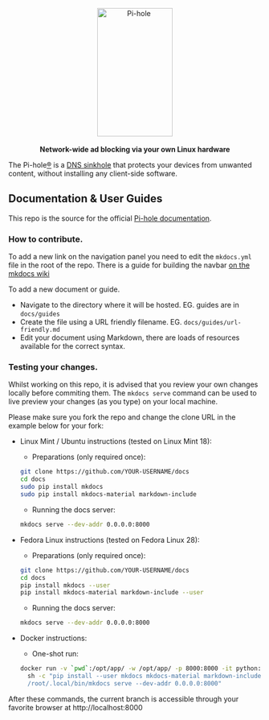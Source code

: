 <p align="center">
<a href="https://pi-hole.net"><img src="https://pi-hole.github.io/graphics/Vortex/Vortex_with_text.png" width="150" height="255" alt="Pi-hole"></a>
<br/><br/>
<b>Network-wide ad blocking via your own Linux hardware</b><br/>
</p>

The Pi-hole[®](https://pi-hole.net/trademark-rules-and-brand-guidelines/) is a [DNS sinkhole](https://en.wikipedia.org/wiki/DNS_Sinkhole) that protects your devices from unwanted content, without installing any client-side software.

## Documentation & User Guides

This repo is the source for the official [Pi-hole documentation](https://docs.pi-hole.net/).

### How to contribute.
To add a new link on the navigation panel you need to edit the `mkdocs.yml` file in the root of the repo. There is a guide for building the navbar [on the mkdocs wiki](https://www.mkdocs.org/user-guide/configuration/#nav)

To add a new document or guide.

- Navigate to the directory where it will be hosted.
	EG. guides are in `docs/guides`
- Create the file using a URL friendly filename.
	EG. `docs/guides/url-friendly.md`
- Edit your document using Markdown, there are loads of resources available for the correct syntax.


### Testing your changes.
Whilst working on this repo, it is advised that you review your own changes locally before commiting them. The `mkdocs serve` command can be used to live preview your changes (as you type) on your local machine.

Please make sure you fork the repo and change the clone URL in the example below for your fork:

- Linux Mint / Ubuntu instructions (tested on Linux Mint 18):
   - Preparations (only required once):
   ```bash
   git clone https://github.com/YOUR-USERNAME/docs
   cd docs
   sudo pip install mkdocs
   sudo pip install mkdocs-material markdown-include
   ```
   - Running the docs server:
   ```bash
   mkdocs serve --dev-addr 0.0.0.0:8000
   ```

- Fedora Linux instructions (tested on Fedora Linux 28):
   - Preparations (only required once):
   ```bash
   git clone https://github.com/YOUR-USERNAME/docs
   cd docs
   pip install mkdocs --user
   pip install mkdocs-material markdown-include --user
   ```
   - Running the docs server:
   ```bash
   mkdocs serve --dev-addr 0.0.0.0:8000
   ```

- Docker instructions:
  - One-shot run:
  ```bash
  docker run -v `pwd`:/opt/app/ -w /opt/app/ -p 8000:8000 -it python:2-alpine \
    sh -c "pip install --user mkdocs mkdocs-material markdown-include && \
    /root/.local/bin/mkdocs serve --dev-addr 0.0.0.0:8000"
   ```

After these commands, the current branch is accessible through your favorite browser at http://localhost:8000
